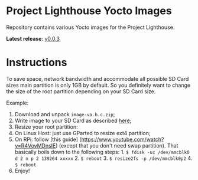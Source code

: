 # Project Lighthouse Yocto Images

Repository contains various Yocto images for the Project Lighthouse.

__Latest release__: [v0.0.3](https://github.com/project-lighthouse/yocto-images/releases/v0.0.3)

# Instructions

To save space, network bandwidth and accommodate all possible SD Card sizes main partition is only 1GB by default. So you definitely want to change the size of the root partition depending on your SD Card size.

Example:

1. Download and unpack `image-va.b.c.zip`;
2. Write image to your SD Card as described [here](https://www.raspberrypi.org/documentation/installation/installing-images/);
3. Resize your root partition:
  1. On Linux Host: just use GParted to resize ext4 partition;
  2. On RPi: follow [this guide] (https://www.youtube.com/watch?v=R4VovMDnsIE) (except that you don't need swap partition). That basically boils down to the following steps:
    1. `$ fdisk -uc /dev/mmcblk0 d 2 n p 2 139264 xxxxx`
    2. `$ reboot`
    3. `$ resize2fs -p /dev/mmcblk0p2`
    4. `$ reboot`
4. Enjoy!
